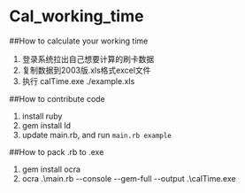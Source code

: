 # Cal_working_time
##How to calculate your working time

1. 登录系统拉出自己想要计算的刷卡数据
2. 复制数据到2003版.xls格式excel文件
3. 执行 calTime.exe ./example.xls

##How to contribute code
1. install ruby
2. gem install ld
3. update main.rb, and run `main.rb example`

##How to pack .rb to .exe
1. gem install ocra
2. ocra .\main.rb --console --gem-full --output .\calTime.exe
